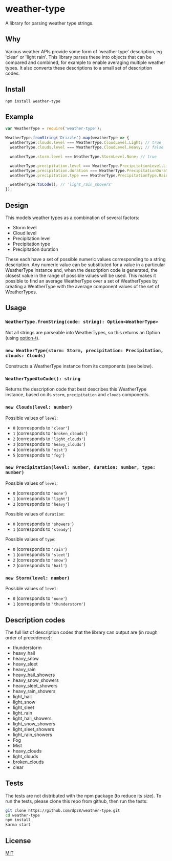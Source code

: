 # weather-type

A library for parsing weather type strings.

## Why

Various weather APIs provide some form of 'weather type' description, eg 'clear'
or 'light rain'. This library parses these into objects that can be compared and
combined, for example to enable averaging multiple weather types. It also
converts these descriptions to a small set of description codes.

## Install

```
npm install weather-type
```

## Example

```javascript
var WeatherType = require('weather-type');

WeatherType.fromString('Drizzle').map(weatherType => {
  weatherType.clouds.level === WeatherType.CloudLevel.Light; // true
  weatherType.clouds.level === WeatherType.CloudLevel.Heavy; // false

  weatherType.storm.level === WeatherType.StormLevel.None; // true

  weatherType.precipitation.level === WeatherType.PrecipitationLevel.Light; // true
  weatherType.precipitation.duration === WeatherType.PrecipitationDuration.Showers; // true
  weatherType.precipitation.type === WeatherType.PrecipitationType.Rain; // true

  weatherType.toCode(); // 'light_rain_showers'
});
```

## Design

This models weather types as a combination of several factors:
* Storm level
* Cloud level
* Precipitation level
* Precipitation type
* Precipitation duration

These each have a set of possible numeric values corresponding to a string
description. Any numeric value can be substituted for a value in a particular
WeatherType instance and, when the description code is generated, the closest
value in the range of possible values will be used. This makes it possible to
find an average WeatherType over a set of WeatherTypes by creating a
WeatherType with the average component values of the set of WeatherTypes.

## Usage

### `WeatherType.fromString(code: string): Option<WeatherType>`

Not all strings are parseable into WeatherTypes, so this returns an Option
(using [option-t](https://www.npmjs.com/package/option-t)).

### `new WeatherType(storm: Storm, precipitation: Precipitation, clouds: Clouds)`

Constructs a WeatherType instance from its components (see below).

### `WeatherType#toCode(): string`

Returns the description code that best describes this WeatherType instance,
based on its `storm`, `precipitation` and `clouds` components.

### `new Clouds(level: number)`

Possible values of `level`:
* `0` (corresponds to `'clear'`)
* `1` (corresponds to `'broken_clouds'`)
* `2` (corresponds to `'light_clouds'`)
* `3` (corresponds to `'heavy_clouds'`)
* `4` (corresponds to `'mist'`)
* `5` (corresponds to `'fog'`)

### `new Precipitation(level: number, duration: number, type: number)`

Possible values of `level`:
* `0` (corresponds to `'none'`)
* `1` (corresponds to `'light'`)
* `2` (corresponds to `'heavy'`)

Possible values of `duration`:
* `0` (corresponds to `'showers'`)
* `1` (corresponds to `'steady'`)

Possible values of `type`:
* `0` (corresponds to `'rain'`)
* `1` (corresponds to `'sleet'`)
* `2` (corresponds to `'snow'`)
* `2` (corresponds to `'hail'`)

### `new Storm(level: number)`

Possible values of `level`:
* `0` (corresponds to `'none'`)
* `1` (corresponds to `'thunderstorm'`)

## Description codes

The full list of description codes that the library can output are (in rough
order of precedence):

* thunderstorm
* heavy_hail
* heavy_snow
* heavy_sleet
* heavy_rain
* heavy_hail_showers
* heavy_snow_showers
* heavy_sleet_showers
* heavy_rain_showers
* light_hail
* light_snow
* light_sleet
* light_rain
* light_hail_showers
* light_snow_showers
* light_sleet_showers
* light_rain_showers
* Fog
* Mist
* heavy_clouds
* light_clouds
* broken_clouds
* clear

## Tests

The tests are not distributed with the npm package (to reduce its size). To
run the tests, please clone this repo from github, then run the tests:

```sh
git clone https://github.com/dp28/weather-type.git
cd weather-type
npm install
karma start
```

## License

[MIT](./LICENSE)
